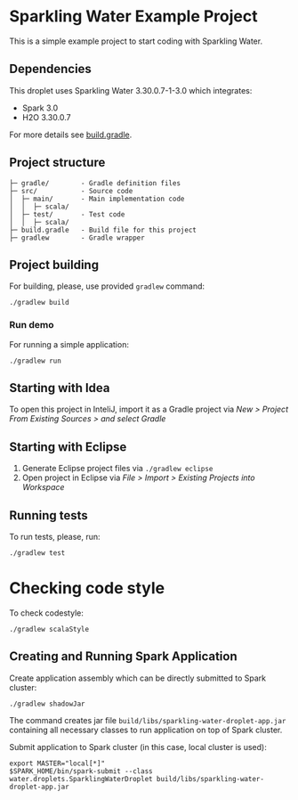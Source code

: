 # Sparkling Water Example Project

This is a simple example project to start coding with Sparkling Water.

## Dependencies
This droplet uses Sparkling Water 3.30.0.7-1-3.0 which integrates:
  - Spark 3.0
  - H2O 3.30.0.7

For more details see [build.gradle](build.gradle).

## Project structure
 
```
├─ gradle/        - Gradle definition files
├─ src/           - Source code
│  ├─ main/       - Main implementation code 
│  │  ├─ scala/
│  ├─ test/       - Test code
│  │  ├─ scala/
├─ build.gradle   - Build file for this project
├─ gradlew        - Gradle wrapper 
```

## Project building

For building, please, use provided `gradlew` command:
```
./gradlew build
```

### Run demo
For running a simple application:
```
./gradlew run
```

## Starting with Idea

To open this project in InteliJ, import it as a Gradle project
via _New > Project From Existing Sources > and select Gradle_
    
## Starting with Eclipse
  1. Generate Eclipse project files via `./gradlew eclipse`
  2. Open project in Eclipse via _File > Import > Existing Projects into Workspace_


## Running tests

To run tests, please, run:
```
./gradlew test
```

# Checking code style

To check codestyle:
```
./gradlew scalaStyle
```

## Creating and Running Spark Application

Create application assembly which can be directly submitted to Spark cluster:
```
./gradlew shadowJar
```
The command creates jar file `build/libs/sparkling-water-droplet-app.jar` containing all necessary classes to run application on top of Spark cluster.

Submit application to Spark cluster (in this case, local cluster is used):
```
export MASTER="local[*]"
$SPARK_HOME/bin/spark-submit --class water.droplets.SparklingWaterDroplet build/libs/sparkling-water-droplet-app.jar
```




